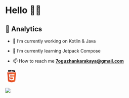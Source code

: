 # Hello  👋🏻
## 📝 Analytics

- 🔭 I’m currently working on Kotlin & Java 

- 🌱 I’m currently learning Jetpack Compose 

- 📫 How to reach me **7oguzhankarakaya@gmail.com**



 
<img src="https://raw.githubusercontent.com/devicons/devicon/master/icons/html5/html5-original-wordmark.svg" alt="html5" width="40" height="40"/> </a> <a href="https://kotlinlang.org" target="_blank">

<p><img  src="https://github-readme-stats.vercel.app/api/top-langs/?username=oguzhankrky&layout=compact&theme=gruvbox"  /></p>




